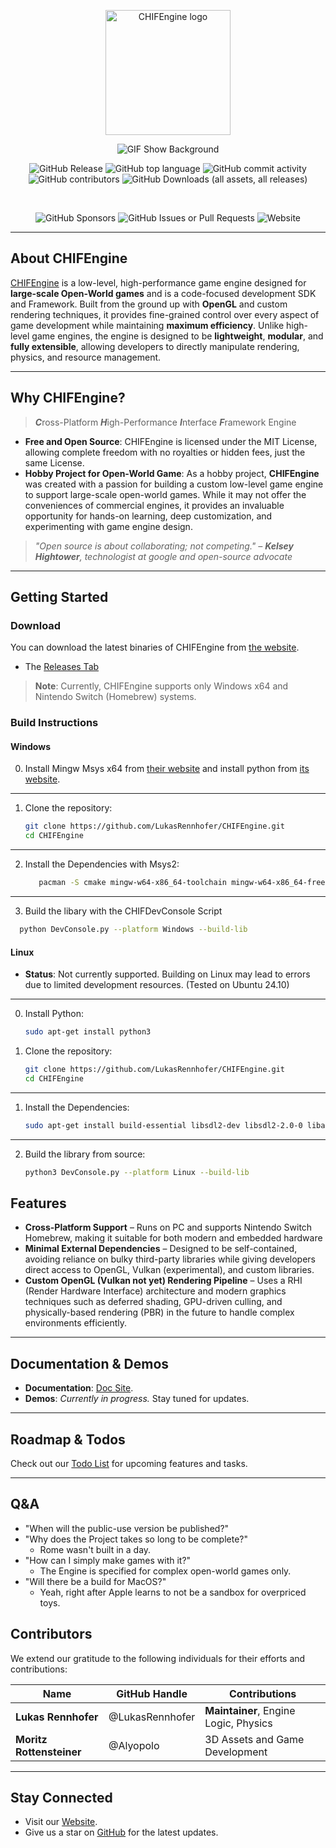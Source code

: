 <p align="center">
  <a href="https://voronoid.tech/">
    <img src="https://raw.githubusercontent.com/LukasRennhofer/CHIFEngine/refs/heads/main/config/assets/CHIFEngine_Logo_2_wbg.png" width="200" alt="CHIFEngine logo">
  </a>
</p>
<p align="center">
<img src="https://raw.githubusercontent.com/LukasRennhofer/CHIFEngine/refs/heads/main/config/assets/gif1.gif" alt="GIF Show Background" style="">
</p>

<p align="center">
  <img alt="GitHub Release" src="https://img.shields.io/github/v/release/LukasRennhofer/CHIFEngine">
  <img alt="GitHub top language" src="https://img.shields.io/github/languages/top/LukasRennhofer/CHIFEngine">
  <img alt="GitHub commit activity" src="https://img.shields.io/github/commit-activity/t/LukasRennhofer/CHIFEngine">
  <img alt="GitHub contributors" src="https://img.shields.io/github/contributors/LukasRennhofer/CHIFEngine">
  <img alt="GitHub Downloads (all assets, all releases)" src="https://img.shields.io/github/downloads/LukasRennhofer/CHIFEngine/total">
  
</p>

<br>

<p align="center">
  <img alt="GitHub Sponsors" src="https://img.shields.io/github/sponsors/LukasRennhofer">
  <img alt="GitHub Issues or Pull Requests" src="https://img.shields.io/github/issues/LukasRennhofer/CHIFEngine">
  <img alt="Website" src="https://img.shields.io/website?url=https%3A%2F%2Fvoronoid.tech%2F">
</p>

---

## About CHIFEngine

[CHIFEngine](https://github.com/LukasRennhofer/CHIFEngine) is a low-level, high-performance game engine designed for **large-scale Open-World games** and is a code-focused development SDK and Framework. Built from the ground up with **OpenGL** and custom rendering techniques, it provides fine-grained control over every aspect of game development while maintaining **maximum efficiency**. Unlike high-level game engines, the engine is designed to be **lightweight**, **modular**, and **fully extensible**, allowing developers to directly manipulate rendering, physics, and resource management.

---

## Why CHIFEngine?
> ***C***ross-Platform ***H***igh-Performance ***I***nterface ***F***ramework Engine
- **Free and Open Source**: CHIFEngine is licensed under the MIT License, allowing complete freedom with no royalties or hidden fees, just the same License.
- **Hobby Project for Open-World Game**: As a hobby project, **CHIFEngine** was created with a passion for building a custom low-level game engine to support large-scale open-world games. While it may not offer the conveniences of commercial engines, it provides an invaluable opportunity for hands-on learning, deep customization, and experimenting with game engine design.

> *"Open source is about collaborating; not competing." – **Kelsey Hightower**, technologist at google and open-source advocate*

---

## Getting Started

### Download
You can download the latest binaries of CHIFEngine from [the website](https://lukasrennhofer.github.io/CHIFEngine/#/).

- The [Releases Tab](https://github.com/LukasRennhofer/CHIFEngine/releases)

> **Note**: Currently, CHIFEngine supports only Windows x64 and Nintendo Switch (Homebrew) systems.

### Build Instructions

#### Windows

0. Install Mingw Msys x64 from [their website](https://www.msys2.org/) and install python from [its website](https://www.python.org/).

---

1. Clone the repository:

   ```bash
   git clone https://github.com/LukasRennhofer/CHIFEngine.git
   cd CHIFEngine
   ```

---

2. Install the Dependencies with Msys2:

   ```bash
      pacman -S cmake mingw-w64-x86_64-toolchain mingw-w64-x86_64-freeglut mingw-w64-x86_64-assimp -S mingw-w64-x86_64-sdl2
   ```

---

3. Build the libary with the CHIFDevConsole Script
  ```bash
    python DevConsole.py --platform Windows --build-lib
   ```

#### Linux

- **Status**: Not currently supported. Building on Linux may lead to errors due to limited development resources. (Tested on Ubuntu 24.10)

---

0. Install Python: 
   ```bash
   sudo apt-get install python3
   ```

0. Clone the repository:

   ```bash
   git clone https://github.com/LukasRennhofer/CHIFEngine.git
   cd CHIFEngine
   ```

---

1. Install the Dependencies:

   ```bash
   sudo apt-get install build-essential libsdl2-dev libsdl2-2.0-0 libassimp-dev cmake libglm-dev libglew-dev
   ```

---

2. Build the library from source:

   ```bash
   python3 DevConsole.py --platform Linux --build-lib
   ```

## Features

- **Cross-Platform Support** – Runs on PC and supports Nintendo Switch Homebrew, making it suitable for both modern and embedded hardware
- **Minimal External Dependencies** – Designed to be self-contained, avoiding reliance on bulky third-party libraries while giving developers direct access to OpenGL, Vulkan (experimental), and custom libraries.
- **Custom OpenGL (Vulkan not yet) Rendering Pipeline** – Uses a RHI (Render Hardware Interface) architecture and modern graphics techniques such as deferred shading, GPU-driven culling, and physically-based rendering (PBR) in the future to handle complex environments efficiently.
---

## Documentation & Demos

- **Documentation**: [Doc Site](https://lukasrennhofer.github.io/CHIFEngine/#/).
- **Demos**: *Currently in progress.* Stay tuned for updates.

---

## Roadmap & Todos

Check out our [Todo List](Todo.md) for upcoming features and tasks.

---
## Q&A

 - "When will the public-use version be published?"
 - "Why does the Project takes so long to be complete?"
      - Rome wasn't built in a day.
 - "How can I simply make games with it?"
      - The Engine is specified for complex open-world games only.
 - "Will there be a build for MacOS?"
      - Yeah, right after Apple learns to not be a sandbox for overpriced toys.

## Contributors

We extend our gratitude to the following individuals for their efforts and contributions:

| Name                      | GitHub Handle   | Contributions                     | 
| ------------------------- | --------------- | --------------------------------- |
| **Lukas Rennhofer**       | @LukasRennhofer | **Maintainer**, Engine Logic, Physics |
| **Moritz Rottensteiner**  | @Alyopolo       | 3D Assets and Game Development    |

---

## Stay Connected
- Visit our [Website](https://voronoid.tech/).
- Give us a star on [GitHub](https://github.com/LukasRennhofer/CHIFEngine) for the latest updates.